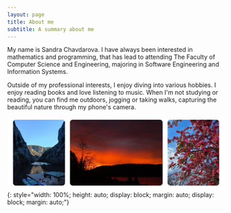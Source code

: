 ```yaml
---
layout: page
title: About me
subtitle: A summary about me
---
```


My name is Sandra Chavdarova. I have always been interested in mathematics and programming, that has lead to attending The Faculty of Computer Science and Engineering, majoring in Software Engineering and Information Systems.

Outside of my professional interests, I enjoy diving into various hobbies. I enjoy reading books and love listening to music. When I'm not studying or reading, you can find me outdoors, jogging or taking walks, capturing the beautiful nature through my phone's camera.


![Jogging](/assets/img/photography.png){: style="width: 100%; height: auto; display: block; margin: auto; display: block; margin: auto;"}
